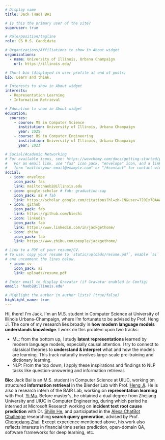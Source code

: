 ```yaml
---
# Display name
title: Jack (Hao) BAI

# Is this the primary user of the site?
superuser: true

# Role/position/tagline
role: CS M.S. Candidate

# Organizations/Affiliations to show in About widget
organizations:
  - name: University of Illinois, Urbana Champaign
    url: https://illinois.edu/

# Short bio (displayed in user profile at end of posts)
bio: Learn and think.

# Interests to show in About widget
interests:
  - Representation Learning
  - Information Retrieval

# Education to show in About widget
education:
  courses:
    - course: MS in Computer Science
      institution: University of Illinois, Urbana Champaign
      year: 2025
    - course: BS in Computer Engineering
      institution: University of Illinois, Urbana-Champaign
      year: 2023

# Social/Academic Networking
# For available icons, see: https://wowchemy.com/docs/getting-started/page-builder/#icons
#   For an email link, use "fas" icon pack, "envelope" icon, and a link in the
#   form "mailto:your-email@example.com" or "/#contact" for contact widget.
social:
  - icon: envelope
    icon_pack: fas
    link: mailto:haob2@illinois.edu
  - icon: google-scholar # fab: graduation-cap
    icon_pack: ai # fab
    link: https://scholar.google.com/citations?hl=zh-CN&user=720Ix7QAAAAJ
  - icon: github
    icon_pack: fab
    link: https://github.com/biechi
  - icon: linkedin
    icon_pack: fab
    link: https://www.linkedin.com/in/jackgethome/
  - icon: zhihu
    icon_pack: fab
    link: https://www.zhihu.com/people/jackgethome/

# Link to a PDF of your resume/CV.
# To use: copy your resume to `static/uploads/resume.pdf`, enable `ai` icons in `params.toml`,
# and uncomment the lines below.
  - icon: cv
    icon_pack: ai
    link: uploads/resume.pdf

# Enter email to display Gravatar (if Gravatar enabled in Config)
email: 'haob2@illinois.edu'

# Highlight the author in author lists? (true/false)
highlight_name: true
---
```


Hi, there! I'm Jack. I'm an M.S. student in Computer Science at University of Illinois Urbana-Champaign, where I’m fortunate to be advised by Prof. Heng Ji. The core of my research lies broadly in **how modern language models understands knowledge**. I work on this problem upon two tracks:

- ML: from the bottom up, I study **latent representations** learned by modern language models, especially causal attention. I try to connect to classical theories to **understand & interpret** what and how the models are learning. This track naturally involves large-scale pre-training and dictionary learning.
- NLP: From the top down, I apply these inspirations and findings to NLP tasks like question-answering and information retrieval.

**Bio:** Jack Bai is an M.S. student in Computer Science at UIUC, working on structured **information retrieval** in the Blender Lab with Prof. [Heng Ji](https://scholar.google.com/citations?hl=zh-CN&user=z7GCqT4AAAAJ). He is also a research intern of the BAIR Lab, working on **representation learning** with Prof. [Yi Ma](https://scholar.google.com/citations?hl=zh-CN&user=XqLiBQMAAAAJ). Before master's, he obtained a dual degree from Zhejiang University and UIUC in Computer Engineering, during which period he interned at Microsoft Research working on **incident text root cause prediction** with Dr. [Shilin He](https://scholar.google.com/citations?hl=zh-CN&user=wECvv2UAAAAJ), and participated in the [Alexa ChatBot Challenge](https://www.amazon.science/alexa-prize/teams/charmana-2022) researching **search query generation**, advised by Prof. [Chengxiang Zhai](https://scholar.google.com/citations?hl=zh-CN&user=YU-baPIAAAAJ). Except experience mentioned above, his work also reflects interests in financial time series prediction, open-domain QA, software frameworks for deep learning, etc.

<!-- {{< icon name="download" pack="fas" >}} Download my {{< staticref "uploads/demo_resume.pdf" "newtab" >}}resumé{{< /staticref >}}. -->
